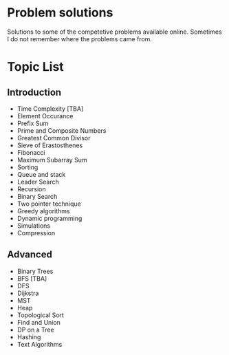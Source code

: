 # Problem solutions
Solutions to some of the competetive problems available online. Sometimes I do not remember where the problems came from.

# Topic List

## Introduction
- Time Complexity [TBA]
- Element Occurance
- Prefix Sum
- Prime and Composite Numbers
- Greatest Common Divisor
- Sieve of Erastosthenes
- Fibonacci
- Maximum Subarray Sum
- Sorting
- Queue and stack
- Leader Search
- Recursion
- Binary Search
- Two pointer technique
- Greedy algorithms
- Dynamic programming
- Simulations
- Compression

## Advanced

- Binary Trees
- BFS [TBA]
- DFS
- Dijkstra
- MST
- Heap
- Topological Sort
- Find and Union
- DP on a Tree
- Hashing
- Text Algorithms
